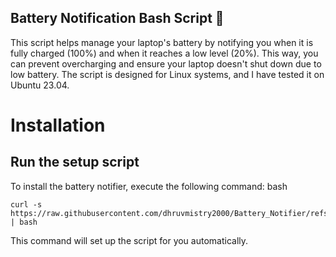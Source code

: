 ## Battery Notification Bash Script 🐧

This script helps manage your laptop's battery by notifying you when it is fully charged (100%) and when it reaches a low level (20%). This way, you can prevent overcharging and ensure your laptop doesn't shut down due to low battery. The script is designed for Linux systems, and I have tested it on Ubuntu 23.04.

# Installation

## Run the setup script
To install the battery notifier, execute the following command:
bash 
```
curl -s https://raw.githubusercontent.com/dhruvmistry2000/Battery_Notifier/refs/heads/main/setup.sh | bash
```
This command will set up the script for you automatically.
